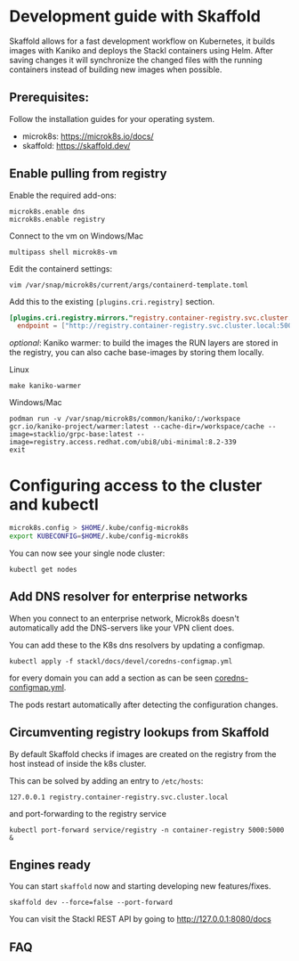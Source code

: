 # Development guide with Skaffold

Skaffold allows for a fast development workflow on Kubernetes, it builds images with Kaniko and deploys the Stackl containers using Helm.
After saving changes it will synchronize the changed files with the running containers instead of building new images when possible.

## Prerequisites:

Follow the installation guides for your operating system.

- microk8s: https://microk8s.io/docs/
- skaffold: https://skaffold.dev/


## Enable pulling from registry

Enable the required add-ons:
```shell script
microk8s.enable dns
microk8s.enable registry
```

Connect to the vm on Windows/Mac

```shell
multipass shell microk8s-vm
```

Edit the containerd settings:

```shell script
vim /var/snap/microk8s/current/args/containerd-template.toml
```

Add this to the existing `[plugins.cri.registry]` section.
```toml
[plugins.cri.registry.mirrors."registry.container-registry.svc.cluster.local:5000"]
  endpoint = ["http://registry.container-registry.svc.cluster.local:5000"]
```

*optional*: Kaniko warmer: to build the images the RUN layers are stored in the registry, you can also cache base-images by storing them locally.

Linux

```shell script
make kaniko-warmer
```

Windows/Mac

```shell script
podman run -v /var/snap/microk8s/common/kaniko/:/workspace gcr.io/kaniko-project/warmer:latest --cache-dir=/workspace/cache --image=stacklio/grpc-base:latest --image=registry.access.redhat.com/ubi8/ubi-minimal:8.2-339
exit
```

# Configuring access to the cluster and kubectl
```sh
microk8s.config > $HOME/.kube/config-microk8s
export KUBECONFIG=$HOME/.kube/config-microk8s
```

You can now see your single node cluster:
```shell script
kubectl get nodes
```

## Add DNS resolver for enterprise networks

When you connect to an enterprise network, Microk8s doesn't automatically add the DNS-servers like your VPN client does.

You can add these to the K8s dns resolvers by updating a configmap.

```shell script
kubectl apply -f stackl/docs/devel/coredns-configmap.yml
```

for every domain you can add a section as can be seen [coredns-configmap.yml](coredns-configmap.yml).

The pods restart automatically after detecting the configuration changes.

## Circumventing registry lookups from Skaffold

By default Skaffold checks if images are created on the registry from the host instead of inside the k8s cluster.

This can be solved by adding an entry to `/etc/hosts`:

```shell script
127.0.0.1 registry.container-registry.svc.cluster.local
```

and port-forwarding to the registry service

```shell script
kubectl port-forward service/registry -n container-registry 5000:5000 &
```

## Engines ready

You can start `skaffold` now and starting developing new features/fixes.
```shell script
skaffold dev --force=false --port-forward
```

You can visit the Stackl REST API by going to http://127.0.0.1:8080/docs

## FAQ

